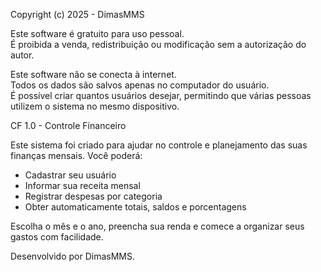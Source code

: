 Copyright (c) 2025 - DimasMMS

Este software é gratuito para uso pessoal.  
É proibida a venda, redistribuição ou modificação sem a autorização do autor.

Este software não se conecta à internet.  
Todos os dados são salvos apenas no computador do usuário.  
É possível criar quantos usuários desejar, permitindo que várias pessoas utilizem o sistema no mesmo dispositivo.

CF 1.0 - Controle Financeiro

Este sistema foi criado para ajudar no controle e planejamento das suas finanças mensais. Você poderá:

- Cadastrar seu usuário
- Informar sua receita mensal
- Registrar despesas por categoria
- Obter automaticamente totais, saldos e porcentagens

Escolha o mês e o ano, preencha sua renda e comece a organizar seus gastos com facilidade.

Desenvolvido por DimasMMS.
